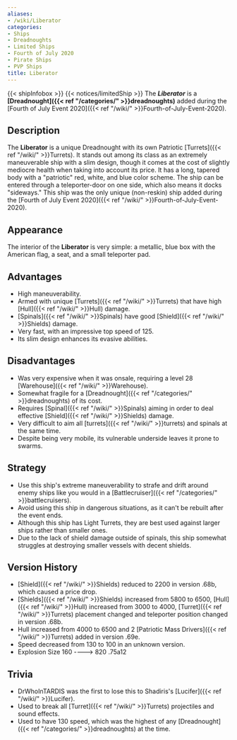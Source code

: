 ```yaml
---
aliases:
- /wiki/Liberator
categories:
- Ships
- Dreadnoughts
- Limited Ships
- Fourth of July 2020
- Pirate Ships
- PVP Ships
title: Liberator
---
```


{{< shipInfobox >}} {{< notices/limitedShip >}} The **_Liberator_** is a **[Dreadnought]({{< ref "/categories/" >}}dreadnoughts)** added during the [Fourth of July Event 2020]({{< ref "/wiki/" >}}Fourth-of-July-Event-2020). 

## Description

The **Liberator** is a unique Dreadnought with its own Patriotic [Turrets]({{< ref "/wiki/" >}}Turrets). It stands out among its class as an extremely maneuverable ship with a slim design, though it comes at the cost of slightly mediocre health when taking into account its price. It has a long, tapered body with a "patriotic" red, white, and blue color scheme. The ship can be entered through a teleporter-door on one side, which also means it docks "sideways." This ship was the only unique (non-reskin) ship added during the [Fourth of July Event 2020]({{< ref "/wiki/" >}}Fourth-of-July-Event-2020).

## Appearance

The interior of the **Liberator** is very simple: a metallic, blue box with the American flag, a seat, and a small teleporter pad.

## Advantages

- High maneuverability.
- Armed with unique [Turrets]({{< ref "/wiki/" >}}Turrets) that have high [Hull]({{< ref "/wiki/" >}}Hull) damage.
- [Spinals]({{< ref "/wiki/" >}}Spinals) have good [Shield]({{< ref "/wiki/" >}}Shields) damage.
- Very fast, with an impressive top speed of 125.
- Its slim design enhances its evasive abilities.

## Disadvantages

- Was very expensive when it was onsale, requiring a level 28 [Warehouse]({{< ref "/wiki/" >}}Warehouse).
- Somewhat fragile for a [Dreadnought]({{< ref "/categories/" >}}dreadnoughts) of its cost.
- Requires [Spinal]({{< ref "/wiki/" >}}Spinals) aiming in order to deal effective [Shield]({{< ref "/wiki/" >}}Shields) damage.
- Very difficult to aim all [turrets]({{< ref "/wiki/" >}}turrets) and spinals at the same time.
- Despite being very mobile, its vulnerable underside leaves it prone to swarms.

## Strategy

- Use this ship's extreme maneuverability to strafe and drift around enemy ships like you would in a [Battlecruiser]({{< ref "/categories/" >}}battlecruisers).
- Avoid using this ship in dangerous situations, as it can't be rebuilt after the event ends.
- Although this ship has Light Turrets, they are best used against larger ships rather than smaller ones.
- Due to the lack of shield damage outside of spinals, this ship somewhat struggles at destroying smaller vessels with decent shields.

## Version History 

- [Shield]({{< ref "/wiki/" >}}Shields) reduced to 2200 in version .68b, which caused a price drop.
- [Shields]({{< ref "/wiki/" >}}Shields) increased from 5800 to 6500, [Hull]({{< ref "/wiki/" >}}Hull) increased from 3000 to 4000, [Turret]({{< ref "/wiki/" >}}Turrets) placement changed and teleporter position changed in version .68b.
- Hull increased from 4000 to 6500 and 2 [Patriotic Mass Drivers]({{< ref "/wiki/" >}}Turrets) added in version .69e.
- Speed decreased from 130 to 100 in an unknown version.
- Explosion Size 160 ----> 820 .75a12

## Trivia

- DrWhoInTARDIS was the first to lose this to Shadiris's [Lucifer]({{< ref "/wiki/" >}}Lucifer).
- Used to break all [Turret]({{< ref "/wiki/" >}}Turrets) projectiles and sound effects.
- Used to have 130 speed, which was the highest of any [Dreadnought]({{< ref "/categories/" >}}dreadnoughts) at the time.